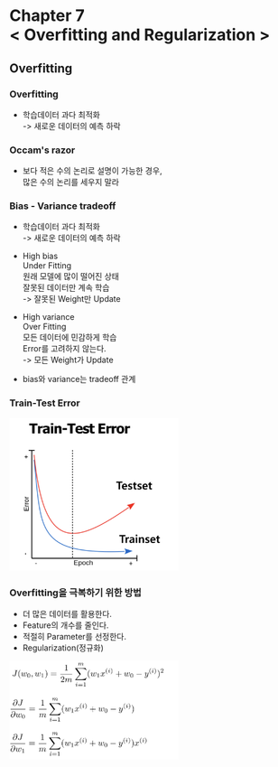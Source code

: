 Chapter 7<br/>
< Overfitting and Regularization >
===============================


## Overfitting


### Overfitting
- 학습데이터 과다 최적화<br/>
-> 새로운 데이터의 예측 하락



### Occam's razor
- 보다 적은 수의 논리로 설명이 가능한 경우,<br/>
많은 수의 논리를 세우지 말라



### Bias - Variance tradeoff
- 학습데이터 과다 최적화<br/>
-> 새로운 데이터의 예측 하락

- High bias<br/>
Under Fitting<br/>
원래 모델에 많이 떨어진 상태<br/>
잘못된 데이터만 계속 학습<br/>
-> 잘못된 Weight만 Update

- High variance<br/>
Over Fitting<br/>
모든 데이터에 민감하게 학습<br/>
Error를 고려하지 않는다.<br/>
-> 모든 Weight가 Update

- bias와 variance는 tradeoff 관계



### Train-Test Error

<img src="https://github.com/alstn2468/Python_For_Machine_Learning/blob/master/Chapter.7/img/28.png" width="300" height="auto">



### Overfitting을 극복하기 위한 방법
- 더 많은 데이터를 활용한다.
- Feature의 개수를 줄인다.
- 적절히 Parameter를 선정한다.
- Regularization(정규화)<br/>
<img src="https://github.com/alstn2468/Python_For_Machine_Learning/blob/master/Chapter.7/img/29.png" width="300" height="auto">
